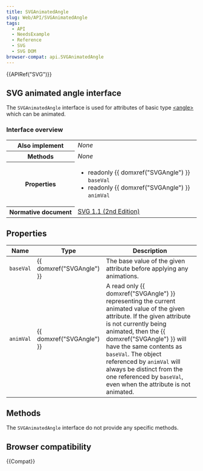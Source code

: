 ```yaml
---
title: SVGAnimatedAngle
slug: Web/API/SVGAnimatedAngle
tags:
  - API
  - NeedsExample
  - Reference
  - SVG
  - SVG DOM
browser-compat: api.SVGAnimatedAngle
---
```

{{APIRef("SVG")}}

## SVG animated angle interface

The `SVGAnimatedAngle` interface is used for attributes of basic type [\<angle>](/en-US/docs/SVG/Content_type#Angle) which can be animated.

### Interface overview

<table class="standard-table">
  <tbody>
    <tr>
      <th scope="row">Also implement</th>
      <td><em>None</em></td>
    </tr>
    <tr>
      <th scope="row">Methods</th>
      <td><em>None</em></td>
    </tr>
    <tr>
      <th scope="row">Properties</th>
      <td>
        <ul>
          <li>
            readonly {{ domxref("SVGAngle") }} <code>baseVal</code>
          </li>
          <li>
            readonly {{ domxref("SVGAngle") }} <code>animVal</code>
          </li>
        </ul>
      </td>
    </tr>
    <tr>
      <th scope="row">Normative document</th>
      <td>
        <a
          href="https://www.w3.org/TR/SVG11/types.html#InterfaceSVGAnimatedAngle"
          >SVG 1.1 (2nd Edition)</a
        >
      </td>
    </tr>
  </tbody>
</table>

## Properties

| Name      | Type                             | Description                                                                                                                                                                                                                                                                                                                                                                                        |
| --------- | -------------------------------- | -------------------------------------------------------------------------------------------------------------------------------------------------------------------------------------------------------------------------------------------------------------------------------------------------------------------------------------------------------------------------------------------------- |
| `baseVal` | {{ domxref("SVGAngle") }} | The base value of the given attribute before applying any animations.                                                                                                                                                                                                                                                                                                                              |
| `animVal` | {{ domxref("SVGAngle") }} | A read only {{ domxref("SVGAngle") }} representing the current animated value of the given attribute. If the given attribute is not currently being animated, then the {{ domxref("SVGAngle") }} will have the same contents as `baseVal`. The object referenced by `animVal` will always be distinct from the one referenced by `baseVal`, even when the attribute is not animated. |

## Methods

The `SVGAnimatedAngle` interface do not provide any specific methods.

## Browser compatibility

{{Compat}}
